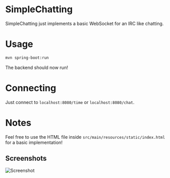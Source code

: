 # SimpleChatting
SimpleChatting just implements a basic WebSocket for an IRC like chatting.

# Usage
```bash
mvn spring-boot:run
```
The backend should now run!

# Connecting
Just connect to `localhost:8080/time` or `localhost:8080/chat`.

# Notes
Feel free to use the HTML file inside `src/main/resources/static/index.html` for a basic implementation!

## Screenshots
![Screenshot]("src/main/resources/Screenshot.png")
